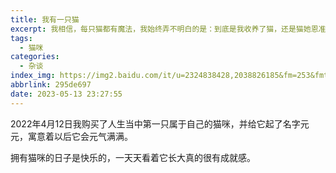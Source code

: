 ```yaml
---
title: 我有一只猫
excerpt: 我相信，每只猫都有魔法，我始终弄不明白的是：到底是我收养了猫，还是猫她恩准了我进入她的生活。据说，要是你喜欢猫，是因为你想爱一个人;你更喜欢狗，是因为你渴望被人爱
tags:
  - 猫咪
categories:
  - 杂谈
index_img: https://img2.baidu.com/it/u=2324838428,2038826185&fm=253&fmt=auto&app=138&f=JPEG?w=500&h=556
abbrlink: 295de697
date: 2023-05-13 23:27:55
---
```


2022年4月12日我购买了人生当中第一只属于自己的猫咪，并给它起了名字元元，寓意着以后它会元气满满。

拥有猫咪的日子是快乐的，一天天看着它长大真的很有成就感。